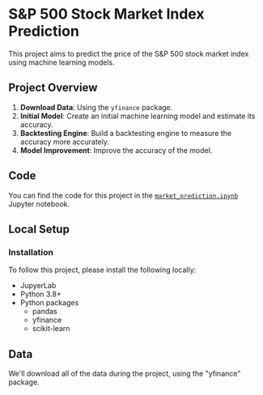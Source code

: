 # S&P 500 Stock Market Index Prediction

This project aims to predict the price of the S&P 500 stock market index using machine learning models.

## Project Overview

1. **Download Data**: Using the `yfinance` package.
2. **Initial Model**: Create an initial machine learning model and estimate its accuracy.
3. **Backtesting Engine**: Build a backtesting engine to measure the accuracy more accurately.
4. **Model Improvement**: Improve the accuracy of the model.

## Code

You can find the code for this project in the [`market_prediction.ipynb`](market_prediction.ipynb) Jupyter notebook.

## Local Setup

### Installation

To follow this project, please install the following locally:

- JupyerLab
- Python 3.8+
- Python packages
    - pandas
    - yfinance
    - scikit-learn
  
## Data

We'll download all of the data during the project, using the "yfinance" package.
